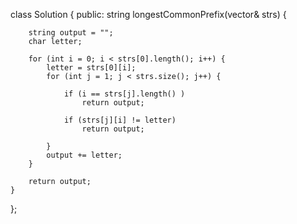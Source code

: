 class Solution {
public:
    string longestCommonPrefix(vector<string>& strs) {

        string output = "";
        char letter;

        for (int i = 0; i < strs[0].length(); i++) {
            letter = strs[0][i];
            for (int j = 1; j < strs.size(); j++) {

                if (i == strs[j].length() )
                    return output;

                if (strs[j][i] != letter)
                    return output;

            }
            output += letter;
        }

        return output;
    }
};